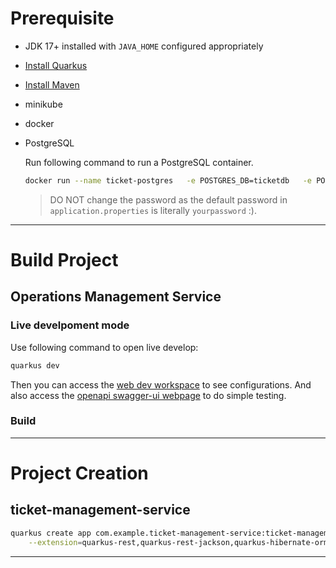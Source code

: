 # Prerequisite

- JDK 17+ installed with `JAVA_HOME` configured appropriately
- [Install Quarkus](https://quarkus.io/get-started/)
- [Install Maven](https://maven.apache.org/install.html)
- minikube
- docker
- PostgreSQL
	
	Run following command to run a PostgreSQL container.
	```bash
	docker run --name ticket-postgres   -e POSTGRES_DB=ticketdb   -e POSTGRES_USER=postgres   -e POSTGRES_PASSWORD=yourpassword   -p 5433:5432   -d postgres
	``` 
	> DO NOT change the password as the default password in `application.properties` is literally `yourpassword` :).
---

# Build Project

## Operations Management Service

### Live develpoment mode

Use following command to open live develop:
```bash
quarkus dev
```
Then you can access the [web dev workspace](http:\\localhost:8080) to see configurations.
And also access the [openapi swagger-ui webpage](http://localhost:8080/q/swagger-ui/) to do simple testing.

### Build


---

# Project Creation

## ticket-management-service

```bash
quarkus create app com.example.ticket-management-service:ticket-management-service \
    --extension=quarkus-rest,quarkus-rest-jackson,quarkus-hibernate-orm-panache,quarkus-smallrye-openapi,quarkus-jdbc-postgresql
```
---
